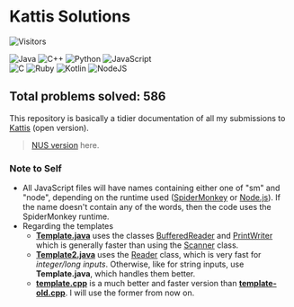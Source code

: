 # Kattis Solutions
![Visitors](https://count.getloli.com/get/@RussellDash332)

<img alt="Java" src="https://img.shields.io/badge/java-%23ED8B00.svg?&style=for-the-badge&logo=java&logoColor=white"/> <img alt="C++" src="https://img.shields.io/badge/c++%20-%2300599C.svg?&style=for-the-badge&logo=c%2B%2B&ogoColor=white"/> <img alt="Python" src="https://img.shields.io/badge/python%20-%2314354C.svg?&style=for-the-badge&logo=python&logoColor=white"/> <img alt="JavaScript" src="https://img.shields.io/badge/javascript%20-%23323330.svg?&style=for-the-badge&logo=javascript&logoColor=%23F7DF1E"/> <br> <img alt="C" src="https://img.shields.io/badge/c%20-%2300599C.svg?&style=for-the-badge&logo=c&logoColor=white"/> <img alt="Ruby" src="https://img.shields.io/badge/ruby-%23CC342D.svg?&style=for-the-badge&logo=ruby&logoColor=white"/> <img alt="Kotlin" src="https://img.shields.io/badge/kotlin-%230095D5.svg?&style=for-the-badge&logo=kotlin&logoColor=white"/> <img alt="NodeJS" src="https://img.shields.io/badge/node.js%20-%2343853D.svg?&style=for-the-badge&logo=node.js&logoColor=white"/>

## Total problems solved: 586

This repository is basically a tidier documentation of all my submissions to [Kattis](https://open.kattis.com/) (open version).
> [NUS version](https://nus.kattis.com/) here.

### Note to Self
+ All JavaScript files will have names containing either one of "sm" and "node", depending on the runtime used ([SpiderMonkey](https://en.wikipedia.org/wiki/SpiderMonkey) or [Node.js](https://en.wikipedia.org/wiki/Node.js)). If the name doesn't contain any of the words, then the code uses the SpiderMonkey runtime.
+ Regarding the templates
    + [**Template.java**](https://github.com/RussellDash332/kattis/tree/main/templates/Template.java) uses the classes [BufferedReader](https://docs.oracle.com/javase/8/docs/api/java/io/BufferedReader.html) and [PrintWriter](https://docs.oracle.com/javase/8/docs/api/java/io/PrintWriter.html) which is generally faster than using the [Scanner](https://docs.oracle.com/javase/8/docs/api/java/util/Scanner.html) class.
    + [**Template2.java**](https://github.com/RussellDash332/kattis/tree/main/templates/Template2.java) uses the [Reader](https://docs.oracle.com/javase/7/docs/api/java/io/Reader.html) class, which is very fast for *integer/long inputs*. Otherwise, like for string inputs, use **Template.java**, which handles them better.
    + [**template.cpp**](https://github.com/RussellDash332/kattis/tree/main/templates/template.cpp) is a much better and faster version than [**template-old.cpp**](https://github.com/RussellDash332/kattis/tree/main/templates/template-old.cpp). I will use the former from now on.
